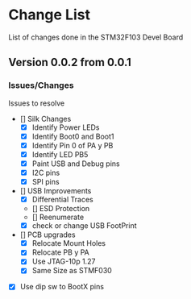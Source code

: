# Change List
List of changes done in the STM32F103 Devel Board
## Version 0.0.2 from 0.0.1
### Issues/Changes
Issues to resolve
* [] Silk Changes
  * [X] Identify Power LEDs
  * [X] Identify Boot0 and Boot1
  * [X] Identify Pin 0 of PA y PB
  * [X] Identify LED PB5
  * [X] Paint USB and Debug pins
  * [X] I2C pins
  * [X] SPI pins
* [] USB Improvements
  * [x] Differential Traces
  * [] ESD Protection
  * [] Reenumerate
  * [X] check or change USB FootPrint
* [] PCB upgrades
  * [X] Relocate Mount Holes
  * [X] Relocate PB y PA 
  * [X] Use JTAG-10p 1.27
  * [X] Same Size as STMF030
* [x] Use dip sw to BootX pins

